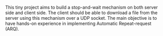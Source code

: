 This tiny project aims to build a stop-and-wait mechanism on both server side and client side.
The client should be able to download a file from the server using this mechanism over a UDP socket.
The main objective is to have hands-on experience in implementing Automatic Repeat-request (ARQ).

